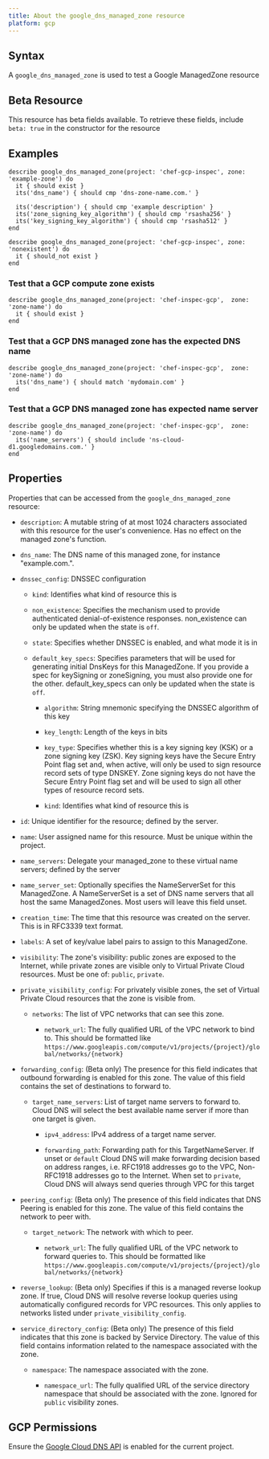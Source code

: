 ```yaml
---
title: About the google_dns_managed_zone resource
platform: gcp
---
```


## Syntax
A `google_dns_managed_zone` is used to test a Google ManagedZone resource


## Beta Resource
This resource has beta fields available. To retrieve these fields, include `beta: true` in the constructor for the resource

## Examples
```
describe google_dns_managed_zone(project: 'chef-gcp-inspec', zone: 'example-zone') do
  it { should exist }
  its('dns_name') { should cmp 'dns-zone-name.com.' }

  its('description') { should cmp 'example description' }
  its('zone_signing_key_algorithm') { should cmp 'rsasha256' }
  its('key_signing_key_algorithm') { should cmp 'rsasha512' }
end

describe google_dns_managed_zone(project: 'chef-gcp-inspec', zone: 'nonexistent') do
  it { should_not exist }
end
```

### Test that a GCP compute zone exists

    describe google_dns_managed_zone(project: 'chef-inspec-gcp',  zone: 'zone-name') do
      it { should exist }
    end

### Test that a GCP DNS managed zone has the expected DNS name

    describe google_dns_managed_zone(project: 'chef-inspec-gcp',  zone: 'zone-name') do
      its('dns_name') { should match 'mydomain.com' }
    end

### Test that a GCP DNS managed zone has expected name server

    describe google_dns_managed_zone(project: 'chef-inspec-gcp',  zone: 'zone-name') do
      its('name_servers') { should include 'ns-cloud-d1.googledomains.com.' }
    end

## Properties
Properties that can be accessed from the `google_dns_managed_zone` resource:


  * `description`: A mutable string of at most 1024 characters associated with this resource for the user's convenience. Has no effect on the managed zone's function.

  * `dns_name`: The DNS name of this managed zone, for instance "example.com.".

  * `dnssec_config`: DNSSEC configuration

    * `kind`: Identifies what kind of resource this is

    * `non_existence`: Specifies the mechanism used to provide authenticated denial-of-existence responses. non_existence can only be updated when the state is `off`.

    * `state`: Specifies whether DNSSEC is enabled, and what mode it is in

    * `default_key_specs`: Specifies parameters that will be used for generating initial DnsKeys for this ManagedZone. If you provide a spec for keySigning or zoneSigning, you must also provide one for the other. default_key_specs can only be updated when the state is `off`.

      * `algorithm`: String mnemonic specifying the DNSSEC algorithm of this key

      * `key_length`: Length of the keys in bits

      * `key_type`: Specifies whether this is a key signing key (KSK) or a zone signing key (ZSK). Key signing keys have the Secure Entry Point flag set and, when active, will only be used to sign resource record sets of type DNSKEY. Zone signing keys do not have the Secure Entry Point flag set and will be used to sign all other types of resource record sets.

      * `kind`: Identifies what kind of resource this is

  * `id`: Unique identifier for the resource; defined by the server.

  * `name`: User assigned name for this resource. Must be unique within the project.

  * `name_servers`: Delegate your managed_zone to these virtual name servers; defined by the server

  * `name_server_set`: Optionally specifies the NameServerSet for this ManagedZone. A NameServerSet is a set of DNS name servers that all host the same ManagedZones. Most users will leave this field unset.

  * `creation_time`: The time that this resource was created on the server. This is in RFC3339 text format.

  * `labels`: A set of key/value label pairs to assign to this ManagedZone.

  * `visibility`: The zone's visibility: public zones are exposed to the Internet, while private zones are visible only to Virtual Private Cloud resources. Must be one of: `public`, `private`.

  * `private_visibility_config`: For privately visible zones, the set of Virtual Private Cloud resources that the zone is visible from.

    * `networks`: The list of VPC networks that can see this zone.

      * `network_url`: The fully qualified URL of the VPC network to bind to. This should be formatted like `https://www.googleapis.com/compute/v1/projects/{project}/global/networks/{network}`

  * `forwarding_config`: (Beta only) The presence for this field indicates that outbound forwarding is enabled for this zone. The value of this field contains the set of destinations to forward to.

    * `target_name_servers`: List of target name servers to forward to. Cloud DNS will select the best available name server if more than one target is given.

      * `ipv4_address`: IPv4 address of a target name server.

      * `forwarding_path`: Forwarding path for this TargetNameServer. If unset or `default` Cloud DNS will make forwarding decision based on address ranges, i.e. RFC1918 addresses go to the VPC, Non-RFC1918 addresses go to the Internet. When set to `private`, Cloud DNS will always send queries through VPC for this target

  * `peering_config`: (Beta only) The presence of this field indicates that DNS Peering is enabled for this zone. The value of this field contains the network to peer with.

    * `target_network`: The network with which to peer.

      * `network_url`: The fully qualified URL of the VPC network to forward queries to. This should be formatted like `https://www.googleapis.com/compute/v1/projects/{project}/global/networks/{network}`

  * `reverse_lookup`: (Beta only) Specifies if this is a managed reverse lookup zone. If true, Cloud DNS will resolve reverse lookup queries using automatically configured records for VPC resources. This only applies to networks listed under `private_visibility_config`.

  * `service_directory_config`: (Beta only) The presence of this field indicates that this zone is backed by Service Directory. The value of this field contains information related to the namespace associated with the zone.

    * `namespace`: The namespace associated with the zone.

      * `namespace_url`: The fully qualified URL of the service directory namespace that should be associated with the zone. Ignored for `public` visibility zones.


## GCP Permissions

Ensure the [Google Cloud DNS API](https://console.cloud.google.com/apis/library/dns.googleapis.com/) is enabled for the current project.
